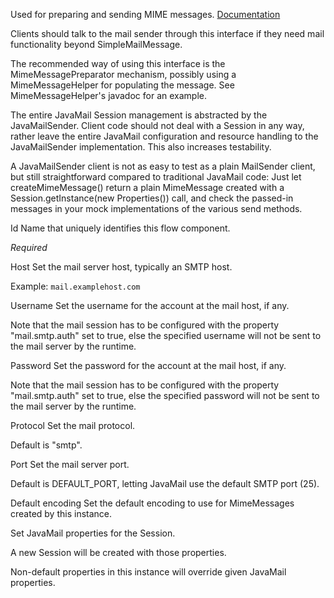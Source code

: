 
Used for preparing and sending MIME messages.
<a href="http://docs.spring.io/spring-integration/docs/2.1.x/reference/html/mail.html#mail-outbound" target="_blank">Documentation</a>

Clients should talk to the mail sender through this interface if they need mail functionality beyond SimpleMailMessage. 

The recommended way of using this interface is the MimeMessagePreparator mechanism, possibly using a MimeMessageHelper for populating the message. See MimeMessageHelper's javadoc for an example.

The entire JavaMail Session management is abstracted by the JavaMailSender. Client code should not deal with a Session in any way, rather leave the entire JavaMail configuration and resource handling to the JavaMailSender implementation. This also increases testability.

A JavaMailSender client is not as easy to test as a plain MailSender client, but still straightforward compared to traditional JavaMail code: Just let createMimeMessage() return a plain MimeMessage created with a Session.getInstance(new Properties()) call, and check the passed-in messages in your mock implementations of the various send methods.


Id
Name that uniquely identifies this flow component.

<i>Required</i>


Host
Set the mail server host, typically an SMTP host.

Example:
<code>mail.examplehost.com</code>


Username
Set the username for the account at the mail host, if any.

Note that the mail session has to be configured with the property "mail.smtp.auth" set to true, else the specified username will not be sent to the mail server by the runtime.


Password
Set the password for the account at the mail host, if any.

Note that the mail session has to be configured with the property "mail.smtp.auth" set to true, else the specified password will not be sent to the mail server by the runtime.


Protocol
Set the mail protocol. 

Default is "smtp". 


Port
Set the mail server port.

Default is DEFAULT_PORT, letting JavaMail use the default SMTP port (25).


Default encoding
Set the default encoding to use for MimeMessages created by this instance.


Set JavaMail properties for the Session.

A new Session will be created with those properties.

Non-default properties in this instance will override given JavaMail properties.

